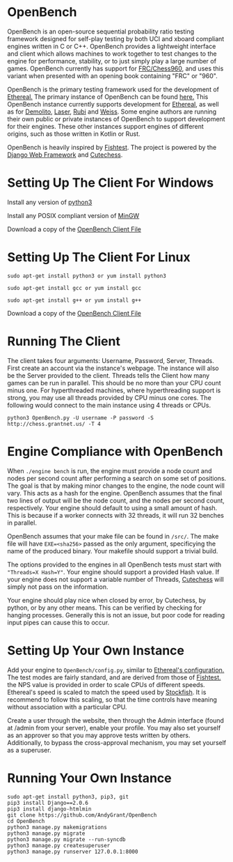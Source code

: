 # OpenBench

OpenBench is an open-source sequential probability ratio testing framework designed for self-play testing by both UCI and xboard compliant engines written in C or C++. OpenBench provides a lightweight interface and client which allows machines to work together to test changes to the engine for performance, stability, or to just simply play a large number of games. OpenBench currently has support for [FRC/Chess960](https://en.wikipedia.org/wiki/Chess960), and uses this variant when presented with an opening book containing "FRC" or "960".

OpenBench is the primary testing framework used for the development of [Ethereal.](https://github.com/AndyGrant/Ethereal) The primary instance of OpenBench can be found [here.](http://chess.grantnet.us/) This OpenBench instance currently supports development for [Ethereal](https://github.com/AndyGrant/Ethereal), as well as for [Demolito](https://github.com/lucasart/Demolito), [Laser](https://github.com/jeffreyan11/uci-chess-engine), [Rubi](https://github.com/Matthies/RubiChess) and [Weiss](https://github.com/TerjeKir/weiss). Some engine authors are running their own public or private instances of OpenBench to support development for their engines. These other instances support engines of different origins, such as those written in Kotlin or Rust.

OpenBench is heavily inspired by [Fishtest](https://github.com/glinscott/fishtest). The project is powered by the [Django Web Framework](https://www.djangoproject.com/) and [Cutechess](https://github.com/cutechess/cutechess).

# Setting Up The Client For Windows

Install any version of [python3](https://www.python.org/downloads/)

Install any POSIX compliant version of [MinGW](https://sourceforge.net/projects/mingw-w64/files/Toolchains%20targetting%20Win64/Personal%20Builds/mingw-builds/6.3.0/threads-posix/)

Download a copy of the [OpenBench Client File](https://github.com/AndyGrant/OpenBench/blob/master/Client/Client.py)

# Setting Up The Client For Linux

``sudo apt-get install python3 or yum install python3``

``sudo apt-get install gcc or yum install gcc``

``sudo apt-get install g++ or yum install g++``

Download a copy of the [OpenBench Client File](https://github.com/AndyGrant/OpenBench/blob/master/Client/Client.py)

# Running The Client
The client takes four arguments: Username, Password, Server, Threads. First create an account via the instance's webpage. The instance will also be the Server provided to the client. Threads tells the Client how many games can be run in parallel. This should be no more than your CPU count minus one. For hyperthreaded machines, where hyperthreading support is strong, you may use all threads provided by CPU minus one cores. The following would connect to the main instance using 4 threads or CPUs.

``python3 OpenBench.py -U username -P password -S http://chess.grantnet.us/ -T 4``

# Engine Compliance with OpenBench

When ``./engine bench`` is run, the engine must provide a node count and nodes per second count after performing a search on some set of positions. The goal is that by making minor changes to the engine, the node count will vary. This acts as a hash for the engine. OpenBench assumes that the final two lines of output will be the node count, and the nodes per second count, respectively. Your engine should default to using a small amount of hash. This is because if a worker connects with 32 threads, it will run 32 benches in parallel.

OpenBench assumes that your make file can be found in ``/src/``. The make file will have ``EXE=<sha256>`` passed as the only argument, specificying the name of the produced binary. Your makefile should support a trivial build.

The options provided to the engines in all OpenBench tests must start with ``"Threads=X Hash=Y"``. Your engine should support a provided Hash value. If your engine does not support a variable number of Threads, [Cutechess](https://github.com/cutechess/cutechess) will simply not pass on the information.

Your engine should play nice when closed by error, by Cutechess, by python, or by any other means. This can be verified by checking for hanging processes. Generally this is not an issue, but poor code for reading input pipes can cause this to occur.

# Setting Up Your Own Instance

Add your engine to ``OpenBench/config.py``, similar to [Ethereal's configuration.](https://github.com/AndyGrant/OpenBench/blob/1eb2dce5d5500df90a2ed85794cddf6cb509e299/OpenBench/config.py#L29-L40) The test modes are fairly standard, and are derived from those of [Fishtest.](https://github.com/glinscott/fishtest) the NPS value is provided in order to scale CPUs of different speeds. Ethereal's speed is scaled to match the speed used by [Stockfish](https://github.com/official-stockfish). It is recommend to follow this scaling, so that the time controls have meaning without association with a particular CPU.

Create a user through the website, then through the Admin interface  (found at /admin from your server), enable your profile. You may also set yourself as an approver so that you may approve tests written by others. Additionally, to bypass the cross-approval mechanism, you may set yourself as a superuser.

# Running Your Own Instance

```
sudo apt-get install python3, pip3, git
pip3 install Django==2.0.6
pip3 install django-htmlmin
git clone https://github.com/AndyGrant/OpenBench
cd OpenBench
python3 manage.py makemigrations
python3 manage.py migrate
python3 manage.py migrate --run-syncdb
python3 manage.py createsuperuser
python3 manage.py runserver 127.0.0.1:8000
```
